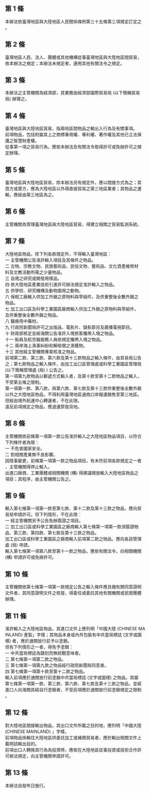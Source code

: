 第 1 條
-------
本辦法依臺灣地區與大陸地區人民關係條例第三十五條第三項規定訂定之  
  。

第 2 條
-------
臺灣地區人民、法人、團體或其他機構從事臺灣地區與大陸地區間貿易，  
  依本辦法之規定；本辦法未規定者，適用其他有關法令之規定。

第 3 條
-------
本辦法之主管機關為經濟部，其業務由經濟部國際貿易局 (以下簡稱貿易  
  局) 辦理之。

第 4 條
-------
臺灣地區與大陸地區貿易，指兩地區間物品之輸出入行為及有關事項。  
  前項物品，包括附屬其上之商標專用權、專利權、著作權及其他已立法保  
  護之智慧財產權。  
  從事第一項之貿易行為，應依本辦法及有關法令取得許可或免辦許可之規  
  定辦理。

第 5 條
-------
臺灣地區與大陸地區貿易，除本辦法另有規定外，應以間接方式為之；其  
  買方或賣方，應為大陸地區以外得直接貿易之第三地區業者；其物品之運  
  輸，應經由第三地區為之。

第 6 條
-------
主管機關為管理臺灣地區與大陸地區貿易，得建立相關之貿易監測系統。

第 7 條
-------
大陸地區物品，除下列各款規定外，不得輸入臺灣地區：  
一  主管機關公告准許輸入項目及其條件之物品。  
二  古物、宗教文物、民族藝術品、民俗文物、藝術品、文化資產維修材  
    料及文教活動所需之少量物品。  
三  自用之研究或開發用樣品。  
四  依大陸地區產業技術引進許可辦法規定准許輸入之物品。  
五  供學校、研究機構及動物園用之動物。  
六  保稅工廠輸入供加工外銷之原物料與零組件，及供重整後全數外銷之  
    物品。  
七  加工出口區及科學工業園區廠商輸入供加工外銷之原物料與零組件，  
    及供重整後全數外銷之物品。  
八  醫療用中藥材。  
九  行政院新聞局許可之出版品、電影片、錄影節目及廣播電視節目。  
十  財政部核定並經海關公告准許入境旅客攜帶入境之物品。  
十一  船員及航空器服務人員依規定攜帶入境之物品。  
十二  兩岸海上漁事糾紛和解賠償之漁獲物。  
十三  其他經主管機關專案核准之物品。  
前項第二款、第三款、第六款及第十三款物品之輸入條件，由貿易局公告  
之；第七款物品之輸入條件，由加工出口區管理處或科學工業園區管理局  
 (以下簡稱管理處 (局) ) 公告之。  
第一項第九款物品以郵遞方式輸入者，及第十款至第十二款物品之輸入，  
不受第五條之限制。  
第一項第一款、第八款，與第六款、第七款及第十三款供重整後全數外銷  
以外之大陸地區物品，不得利用臺灣地區通商口岸報運銷售至第三地區。  
但經由境外航運中心轉運者，不在此限。  
違反前項規定之物品，應退運原發貨地。

第 8 條
-------
主管機關依前條第一項第一款公告准許輸入之大陸地區物品項目，以符合  
  下列條件者為限：  
  一  不危害國家安全。  
  二  對相關產業無不良影響。  
  因情事變更，前條第一項第一款之物品項目，有未符前項各款規定之一者  
  ，主管機關得停止輸入。  
  出進口廠商、工業團體或相關機關 (構) 得建議開放輸入大陸地區物品之  
  項目；其程序，由主管機關公告之。

第 9 條
-------
輸入第七條第一項第一款至第七款、第十二款及第十三款之物品，應向貿  
  易局申請許可。但下列情形，不在此限：  
  一  經主管機關另予公告免辦簽證之項目。  
  二  加工出口區或科學工業園區之廠商輸入第七條第一項第一款須簽證物  
      品、第三款、第四款、第七款及第十三款之物品。  
  加工出口區或科學工業園區之廠商輸入前項第二款之物品，應向各該管理  
  處 (局) 申請。  
  輸入第七條第一項第八款至第十一款之物品，應依有關法令，向相關機關  
   (構) 申請許可或免辦許可。

第 10 條
--------
主管機關依第七條第一項第一款規定公告之輸入條件應具備有關同意證明  
  文件者，其同意證明文件之核發，得委任或委託其他有關機關或民間團體  
  辦理。

第 11 條
--------
准許輸入之大陸地區物品，其進口文件上應列明「中國大陸 (CHINESE MA  
  INLAND) 產製」字樣；其物品本身或內外包裝有中共當局標誌 (文字或圖  
  樣) 者，應於通關放行前予以塗銷。  
  但有下列情形之一者，得免予塗銷：  
  一  中共當局標誌為鑄刻而無統戰意味者。  
  二  第七條第一項第二款之物品。  
  三  第七條第一項第九款之物品經行政院新聞局同意者。  
  四  第七條第一項第十款至第十二款之物品。  
  輸入前項應於通關放行前塗銷中共當局標誌 (文字或圖樣) 之物品，其屬  
  第七條第一項第一款、第三款、第六款、第七款及第十三款之物品，並經  
  進口人向海關具結自行塗銷者，不受前項應於通關放行前塗銷規定之限制  
  。

第 12 條
--------
對大陸地區間接輸出物品，其出口文件所載之目的地，應列明「中國大陸  
   (CHINESE MAINLAND) 」字樣。  
  前項物品係輸往大陸地區供委託加工或補償貿易者，應於輸出相關文件上  
  載明該輸出目的。  
  前項出口人轉換其行為為投資時，應依在大陸地區從事投資或技術合作許  
  可辦法規定，向主管機關申請許可。

第 13 條
--------
本辦法自發布日施行。

